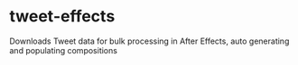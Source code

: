 # tweet-effects
Downloads Tweet data for bulk processing in After Effects, auto generating and populating compositions
